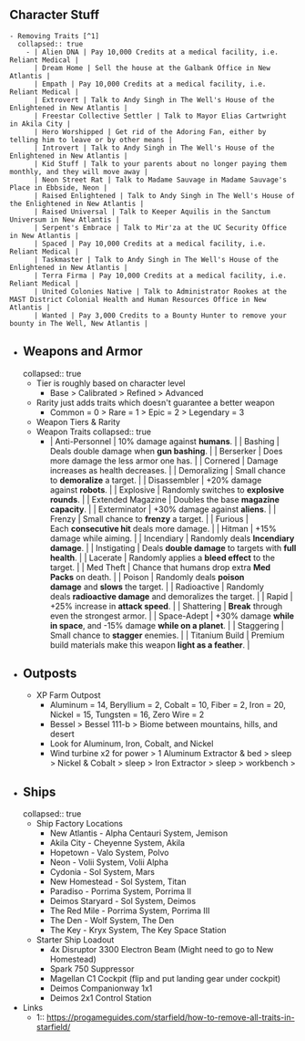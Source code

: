 ## Character Stuff
	- Removing Traits [^1]
	  collapsed:: true
		- | Alien DNA | Pay 10,000 Credits at a medical facility, i.e. Reliant Medical |
		  | Dream Home | Sell the house at the Galbank Office in New Atlantis |
		  | Empath | Pay 10,000 Credits at a medical facility, i.e. Reliant Medical |
		  | Extrovert | Talk to Andy Singh in The Well's House of the Enlightened in New Atlantis |
		  | Freestar Collective Settler | Talk to Mayor Elias Cartwright in Akila City |
		  | Hero Worshipped | Get rid of the Adoring Fan, either by telling him to leave or by other means |
		  | Introvert | Talk to Andy Singh in The Well's House of the Enlightened in New Atlantis |
		  | Kid Stuff | Talk to your parents about no longer paying them monthly, and they will move away |
		  | Neon Street Rat | Talk to Madame Sauvage in Madame Sauvage's Place in Ebbside, Neon |
		  | Raised Enlightened | Talk to Andy Singh in The Well's House of the Enlightened in New Atlantis |
		  | Raised Universal | Talk to Keeper Aquilis in the Sanctum Universum in New Atlantis |
		  | Serpent's Embrace | Talk to Mir'za at the UC Security Office in New Atlantis |
		  | Spaced | Pay 10,000 Credits at a medical facility, i.e. Reliant Medical |
		  | Taskmaster | Talk to Andy Singh in The Well's House of the Enlightened in New Atlantis |
		  | Terra Firma | Pay 10,000 Credits at a medical facility, i.e. Reliant Medical |
		  | United Colonies Native | Talk to Administrator Rookes at the MAST District Colonial Health and Human Resources Office in New Atlantis |
		  | Wanted | Pay 3,000 Credits to a Bounty Hunter to remove your bounty in The Well, New Atlantis |
- ## Weapons and Armor
  collapsed:: true
	- Tier is roughly based on character level
		- Base > Calibrated > Refined > Advanced
	- Rarity just adds traits which doesn't guarantee a better weapon
		- Common = 0 > Rare = 1 > Epic = 2 > Legendary = 3
	- Weapon Tiers & Rarity
	- Weapon Traits
	  collapsed:: true
		- | Anti-Personnel | 10% damage against **humans**. |
		  | Bashing | Deals double damage when **gun bashing**. |
		  | Berserker | Does more damage the less armor one has. |
		  | Cornered | Damage increases as health decreases. |
		  | Demoralizing | Small chance to **demoralize** a target. |
		  | Disassembler | +20% damage against **robots**. |
		  | Explosive | Randomly switches to **explosive rounds**. |
		  | Extended Magazine | Doubles the base **magazine capacity**. |
		  | Exterminator | +30% damage against **aliens**. |
		  | Frenzy | Small chance to **frenzy** a target. |
		  | Furious | Each **consecutive hit** deals more damage. |
		  | Hitman | +15% damage while aiming. |
		  | Incendiary | Randomly deals **Incendiary damage**. |
		  | Instigating | Deals **double damage** to targets with **full health**. |
		  | Lacerate | Randomly applies a **bleed effect** to the target. |
		  | Med Theft | Chance that humans drop extra **Med Packs** on death. |
		  | Poison | Randomly deals **poison damage** and **slows** the target. |
		  | Radioactive | Randomly deals **radioactive damage** and demoralizes the target. |
		  | Rapid | +25% increase in **attack speed**. |
		  | Shattering | **Break** through even the strongest armor. |
		  | Space-Adept | +30% damage **while in space**, and -15% damage **while on a planet**. |
		  | Staggering | Small chance to **stagger** enemies. |
		  | Titanium Build | Premium build materials make this weapon **light as a feather**. |
- ## Outposts
	- XP Farm Outpost
		- Aluminum = 14, Beryllium = 2, Cobalt = 10, Fiber = 2, Iron = 20, Nickel = 15, Tungsten = 16, Zero Wire = 2
		- Bessel > Bessel 111-b > Biome between mountains, hills, and desert
		- Look for Aluminum, Iron, Cobalt, and Nickel
		- Wind turbine x2 for power > 1 Aluminum Extractor & bed > sleep > Nickel & Cobalt > sleep > Iron Extractor > sleep > workbench >
- ## Ships
  collapsed:: true
	- Ship Factory Locations
		- New Atlantis - Alpha Centauri System, Jemison
		- Akila City - Cheyenne System, Akila
		- Hopetown - Valo System, Polvo
		- Neon - Volii System, Volii Alpha
		- Cydonia - Sol System, Mars
		- New Homestead - Sol System, Titan
		- Paradiso - Porrima System, Porrima II
		- Deimos Staryard - Sol System, Deimos
		- The Red Mile - Porrima System, Porrima III
		- The Den - Wolf System, The Den
		- The Key - Kryx System, The Key Space Station
	- Starter Ship Loadout
		- 4x Disruptor 3300 Electron Beam (Might need to go to New Homestead)
		- Spark 750 Suppressor
		- Magellan C1 Cockpit (flip and put landing gear under cockpit)
		- Deimos Companionway 1x1
		- Deimos 2x1 Control Station
- Links
	- 1:: https://progameguides.com/starfield/how-to-remove-all-traits-in-starfield/